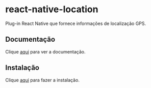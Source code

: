 # react-native-location

Plug-in React Native que fornece informações de localização GPS.

## Documentação

Clique [aqui](https://github.com/timfpark/react-native-location) para ver a documentação.

## Instalação

Clique [aqui](https://www.npmjs.com/package/react-native-location) para fazer a instalação.

